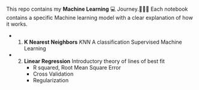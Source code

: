 This repo contains my **Machine Learning** 💻 Journey.🚶🏽‍♂️
Each notebook contains a specific Machine learning model with a clear explanation of how it works. 

- 1. **K Nearest Neighbors** _KNN_
     A classification Supervised Machine Learning
     
- 2. **Linear Regression**
     Introductory theory of lines of best fit
     - R squared, Root Mean Square Error
     - Cross Validation
     - Regularization
